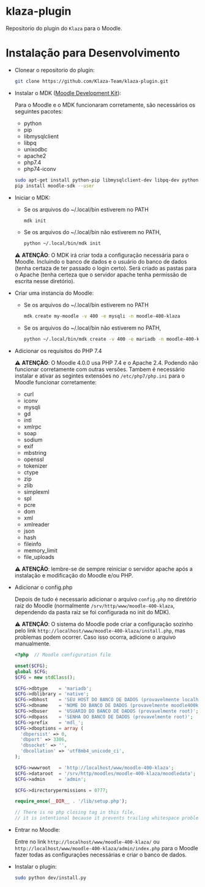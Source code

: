 # klaza-plugin

Repositorio do plugin do `Klaza` para o Moodle.

# Instalação para Desenvolvimento

- Clonear o repositorio do plugin:

    ```bash
    git clone https://github.com/Klaza-Team/klaza-plugin.git
    ```

- Instalar o MDK ([Moodle Development Kit](https://github.com/FMCorz/mdk)):

    Para o Moodle e o MDK funcionaram corretamente, são necessários os seguintes pacotes:

    - python
    - pip
    - libmysqlclient
    - libpq
    - unixodbc
    - apache2
    - php7.4
    - php74-iconv


    ```bash
    sudo apt-get install python-pip libmysqlclient-dev libpq-dev python-dev unixodbc-dev
    pip install moodle-sdk --user
    ```

- Iniciar o MDK:

  - Se os arquivos do ~/.local/bin estiverem no PATH

    ```bash
    mdk init
    ```

  - Se os arquivos do ~/.local/bin não estiverem no PATH, 

    ```bash
    python ~/.local/bin/mdk init
    ```

   ⚠️ **ATENÇÃO**: O MDK irá criar toda a configuração necessária para o Moodle. Incluindo o banco de dados e o usuário do banco de dados (tenha certaza de ter passado o login certo). Será criado as pastas para o Apache (tenha certeza que o servidor apache tenha permissão de escrita nesse diretório).

- Criar uma instancia do Moodle:
    
    - Se os arquivos do ~/.local/bin estiverem no PATH

        ```bash
        mdk create my-moodle -v 400 -e mysqli -n moodle-400-klaza
        ```

    - Se os arquivos do ~/.local/bin não estiverem no PATH, 
    
        ```bash
        python ~/.local/bin/mdk create -v 400 -e mariadb -n moodle-400-klaza
        ```

- Adicionar os requisitos do PHP 7.4

  ⚠️ **ATENÇÃO**: O Moodle 4.0.0 usa PHP 7.4 e o Apache 2.4. Podendo não funcionar corretamente com outras versões.
  Tambem é necessário instalar e ativar as segintes extensões no `/etc/php7/php.ini` para o Moodle funcionar corretamente:

  - curl
  - iconv
  - mysqli
  - gd
  - intl
  - xmlrpc
  - soap
  - sodium
  - exif
  - mbstring
  - openssl
  - tokenizer
  - ctype
  - zip
  - zlib
  - simplexml
  - spl
  - pcre
  - dom
  - xml
  - xmlreader
  - json
  - hash
  - fileinfo
  - memory_limit
  - file_uploads

  ⚠️ **ATENÇÃO**: lembre-se de sempre reiniciar o servidor apache após a instalação e modificação do Moodle e/ou PHP.

- Adicionar o config.php

  Depois de tudo é necessario adicionar o arquivo `config.php` no diretório raiz do Moodle (normalmente `/srv/http/www/moodle-400-klaza`, dependendo da pasta raiz se foi configurada no init do MDK).

  ⚠️ **ATENÇÃO**: O sistema do Moodle pode criar a configuração sozinho pelo link `http://localhost/www/moodle-400-klaza/install.php`, mas problemas podem ocorrer. Caso isso ocorra, adicione o arquivo manualmente.

  ```php
  <?php  // Moodle configuration file

  unset($CFG);
  global $CFG;
  $CFG = new stdClass();

  $CFG->dbtype    = 'mariadb';
  $CFG->dblibrary = 'native';
  $CFG->dbhost    = 'SEU HOST DO BANCO DE DADOS (provavelmente localhost)';
  $CFG->dbname    = 'NOME DO BANCO DE DADOS (provavelmente moodle400klaza)';
  $CFG->dbuser    = 'USUARIO DO BANCO DE DADOS (provavelmente root)';
  $CFG->dbpass    = 'SENHA DO BANCO DE DADOS (provavelmente root)';
  $CFG->prefix    = 'mdl_';
  $CFG->dboptions = array (
    'dbpersist' => 0,
    'dbport' => 3306,
    'dbsocket' => '',
    'dbcollation' => 'utf8mb4_unicode_ci',
  );

  $CFG->wwwroot   = 'http://localhost/www/moodle-400-klaza';
  $CFG->dataroot  = '/srv/http/moodles/moodle-400-klaza/moodledata';
  $CFG->admin     = 'admin';

  $CFG->directorypermissions = 0777;

  require_once(__DIR__ . '/lib/setup.php');

  // There is no php closing tag in this file,
  // it is intentional because it prevents trailing whitespace problems! 

  ```

- Entrar no Moodle:
    
  Entre no link `http://localhost/www/moodle-400-klaza/` ou `http://localhost/www/moodle-400-klaza/admin/index.php` para o Moodle fazer todas as configurações necessárias e criar o banco de dados.

- Instalar o plugin:
    
  ```bash
  sudo python dev/install.py
  ```